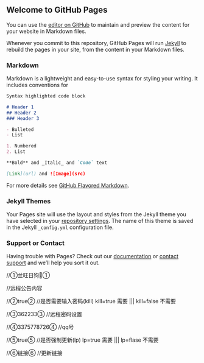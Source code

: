 ## Welcome to GitHub Pages

You can use the [editor on GitHub](https://github.com/mt2y/44/edit/gh-pages/index.md) to maintain and preview the content for your website in Markdown files.

Whenever you commit to this repository, GitHub Pages will run [Jekyll](https://jekyllrb.com/) to rebuild the pages in your site, from the content in your Markdown files.

### Markdown

Markdown is a lightweight and easy-to-use syntax for styling your writing. It includes conventions for

```markdown
Syntax highlighted code block

# Header 1
## Header 2
### Header 3

- Bulleted
- List

1. Numbered
2. List

**Bold** and _Italic_ and `Code` text

[Link](url) and ![Image](src)
```

For more details see [GitHub Flavored Markdown](https://guides.github.com/features/mastering-markdown/).

### Jekyll Themes

Your Pages site will use the layout and styles from the Jekyll theme you have selected in your [repository settings](https://github.com/mt2y/44/settings/pages). The name of this theme is saved in the Jekyll `_config.yml` configuration file.

### Support or Contact

Having trouble with Pages? Check out our [documentation](https://docs.github.com/categories/github-pages-basics/) or [contact support](https://support.github.com/contact) and we’ll help you sort it out.


//①兰旺日狗🐶①

//远程公告内容

//②true②
//是否需要输入密码(kill)   kill=true 需要  ||| kill=false 不需要

//③362233③
//远程密码设置

//④3375778726④
//qq号

//⑤true⑤
//是否强制更新(lp)   lp=true 需要  ||| lp=flase 不需要

//⑥链接⑥
//更新链接
